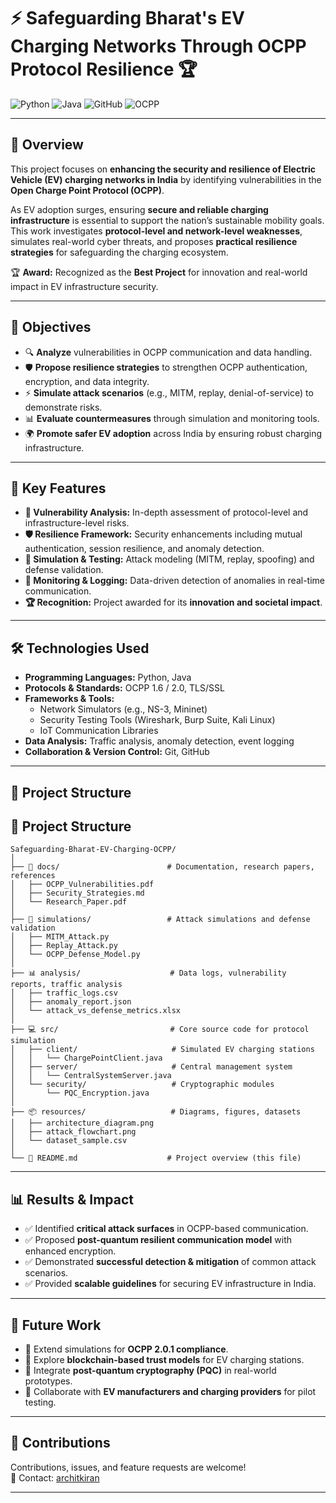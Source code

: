 # ⚡ Safeguarding Bharat's EV Charging Networks Through OCPP Protocol Resilience 🏆

![Python](https://img.shields.io/badge/Python-black?logo=python) ![Java](https://img.shields.io/badge/Java-black?logo=openjdk) ![GitHub](https://img.shields.io/badge/GitHub-black?logo=github) ![OCPP](https://img.shields.io/badge/OCPP-black?logo=opencollective)

---

## 📖 Overview
This project focuses on **enhancing the security and resilience of Electric Vehicle (EV) charging networks in India** by identifying vulnerabilities in the **Open Charge Point Protocol (OCPP)**.  

As EV adoption surges, ensuring **secure and reliable charging infrastructure** is essential to support the nation’s sustainable mobility goals. This work investigates **protocol-level and network-level weaknesses**, simulates real-world cyber threats, and proposes **practical resilience strategies** for safeguarding the charging ecosystem.  

🏆 **Award:** Recognized as the **Best Project** for innovation and real-world impact in EV infrastructure security.

---

## 🎯 Objectives
- 🔍 **Analyze** vulnerabilities in OCPP communication and data handling.  
- 🛡️ **Propose resilience strategies** to strengthen OCPP authentication, encryption, and data integrity.  
- ⚡ **Simulate attack scenarios** (e.g., MITM, replay, denial-of-service) to demonstrate risks.  
- 📊 **Evaluate countermeasures** through simulation and monitoring tools.  
- 🌍 **Promote safer EV adoption** across India by ensuring robust charging infrastructure.  

---

## 🚀 Key Features
- **🔐 Vulnerability Analysis:** In-depth assessment of protocol-level and infrastructure-level risks.  
- **🛡️ Resilience Framework:** Security enhancements including mutual authentication, session resilience, and anomaly detection.  
- **🧪 Simulation & Testing:** Attack modeling (MITM, replay, spoofing) and defense validation.  
- **📡 Monitoring & Logging:** Data-driven detection of anomalies in real-time communication.  
- **🏆 Recognition:** Project awarded for its **innovation and societal impact**.  

---

## 🛠️ Technologies Used
- **Programming Languages:** Python, Java  
- **Protocols & Standards:** OCPP 1.6 / 2.0, TLS/SSL  
- **Frameworks & Tools:**  
  - Network Simulators (e.g., NS-3, Mininet)  
  - Security Testing Tools (Wireshark, Burp Suite, Kali Linux)  
  - IoT Communication Libraries  
- **Data Analysis:** Traffic analysis, anomaly detection, event logging  
- **Collaboration & Version Control:** Git, GitHub  

---

## 📂 Project Structure
## 📂 Project Structure  

```text
Safeguarding-Bharat-EV-Charging-OCPP/
│
├── 📘 docs/                        # Documentation, research papers, references
│   ├── OCPP_Vulnerabilities.pdf
│   ├── Security_Strategies.md
│   └── Research_Paper.pdf
│
├── 🔬 simulations/                 # Attack simulations and defense validation
│   ├── MITM_Attack.py
│   ├── Replay_Attack.py
│   └── OCPP_Defense_Model.py
│
├── 📊 analysis/                    # Data logs, vulnerability reports, traffic analysis
│   ├── traffic_logs.csv
│   ├── anomaly_report.json
│   └── attack_vs_defense_metrics.xlsx
│
├── 💻 src/                         # Core source code for protocol simulation
│   ├── client/                     # Simulated EV charging stations
│   │   └── ChargePointClient.java
│   ├── server/                     # Central management system
│   │   └── CentralSystemServer.java
│   └── security/                   # Cryptographic modules
│       └── PQC_Encryption.java
│
├── 📦 resources/                   # Diagrams, figures, datasets
│   ├── architecture_diagram.png
│   ├── attack_flowchart.png
│   └── dataset_sample.csv
│
└── 📄 README.md                    # Project overview (this file)

```
---

## 📊 Results & Impact
- ✅ Identified **critical attack surfaces** in OCPP-based communication.  
- ✅ Proposed **post-quantum resilient communication model** with enhanced encryption.  
- ✅ Demonstrated **successful detection & mitigation** of common attack scenarios.  
- ✅ Provided **scalable guidelines** for securing EV infrastructure in India.  

---

## 📢 Future Work
- 🔹 Extend simulations for **OCPP 2.0.1 compliance**.  
- 🔹 Explore **blockchain-based trust models** for EV charging stations.  
- 🔹 Integrate **post-quantum cryptography (PQC)** in real-world prototypes.  
- 🔹 Collaborate with **EV manufacturers and charging providers** for pilot testing.  

---

## 🤝 Contributions
Contributions, issues, and feature requests are welcome!  
📧 Contact: [architkiran](https://github.com/architkiran)

---

